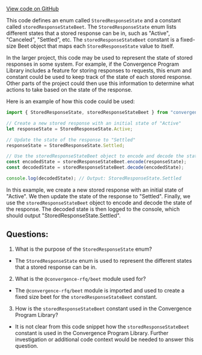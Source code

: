 [View code on GitHub](https://github.com/convergence-rfq/convergence-program-library/rfq/js/generated/types/StoredResponseState.d.ts)

This code defines an enum called `StoredResponseState` and a constant called `storedResponseStateBeet`. The `StoredResponseState` enum lists different states that a stored response can be in, such as "Active", "Canceled", "Settled", etc. The `storedResponseStateBeet` constant is a fixed-size Beet object that maps each `StoredResponseState` value to itself.

In the larger project, this code may be used to represent the state of stored responses in some system. For example, if the Convergence Program Library includes a feature for storing responses to requests, this enum and constant could be used to keep track of the state of each stored response. Other parts of the project could then use this information to determine what actions to take based on the state of the response.

Here is an example of how this code could be used:

```typescript
import { StoredResponseState, storedResponseStateBeet } from "convergence-program-library";

// Create a new stored response with an initial state of "Active"
let responseState = StoredResponseState.Active;

// Update the state of the response to "Settled"
responseState = StoredResponseState.Settled;

// Use the storedResponseStateBeet object to encode and decode the state of the response
const encodedState = storedResponseStateBeet.encode(responseState);
const decodedState = storedResponseStateBeet.decode(encodedState);

console.log(decodedState); // Output: StoredResponseState.Settled
``` 

In this example, we create a new stored response with an initial state of "Active". We then update the state of the response to "Settled". Finally, we use the `storedResponseStateBeet` object to encode and decode the state of the response. The decoded state is then logged to the console, which should output "StoredResponseState.Settled".
## Questions: 
 1. What is the purpose of the `StoredResponseState` enum?
- The `StoredResponseState` enum is used to represent the different states that a stored response can be in.

2. What is the `@convergence-rfq/beet` module used for?
- The `@convergence-rfq/beet` module is imported and used to create a fixed size beet for the `storedResponseStateBeet` constant.

3. How is the `storedResponseStateBeet` constant used in the Convergence Program Library?
- It is not clear from this code snippet how the `storedResponseStateBeet` constant is used in the Convergence Program Library. Further investigation or additional code context would be needed to answer this question.